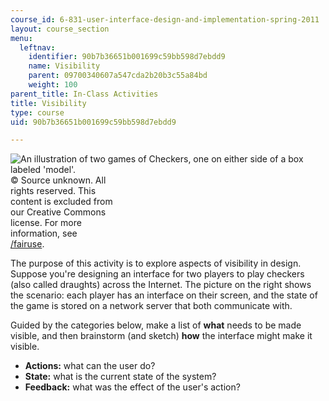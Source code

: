 ```yaml
---
course_id: 6-831-user-interface-design-and-implementation-spring-2011
layout: course_section
menu:
  leftnav:
    identifier: 90b7b36651b001699c59bb598d7ebdd9
    name: Visibility
    parent: 09700340607a547cda2b20b3c55a84bd
    weight: 100
parent_title: In-Class Activities
title: Visibility
type: course
uid: 90b7b36651b001699c59bb598d7ebdd9

---
```


![An illustration of two games of Checkers, one on either side of a box labeled 'model'.](/coursemedia/6-831-user-interface-design-and-implementation-spring-2011/73394b0901f219e8b7ada3a5970665eb_ac3-1.png)  
© Source unknown. All  
rights reserved. This  
content is excluded from  
our Creative Commons  
license. For more  
information, see  
[/fairuse](/fairuse).

The purpose of this activity is to explore aspects of visibility in design. Suppose you're designing an interface for two players to play checkers (also called draughts) across the Internet. The picture on the right shows the scenario: each player has an interface on their screen, and the state of the game is stored on a network server that both communicate with.

Guided by the categories below, make a list of **what** needs to be made visible, and then brainstorm (and sketch) **how** the interface might make it visible.

*   **Actions:** what can the user do?
*   **State:** what is the current state of the system?
*   **Feedback:** what was the effect of the user's action?
